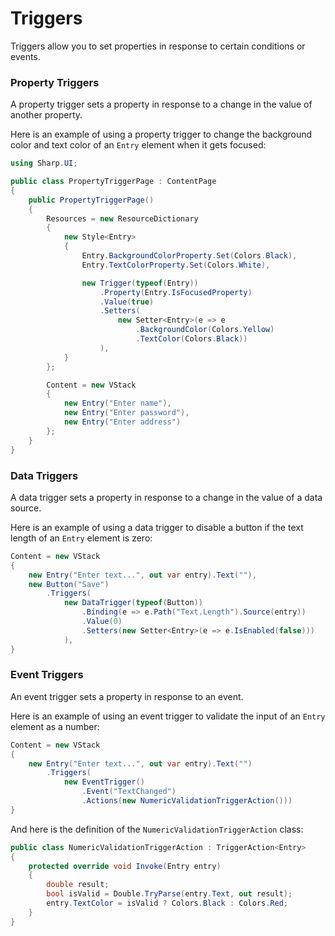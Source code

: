 # Triggers

Triggers allow you to set properties in response to certain conditions or events.

### Property Triggers

A property trigger sets a property in response to a change in the value of another property.

Here is an example of using a property trigger to change the background color and text color of an `Entry` element when it gets focused:

```cs
using Sharp.UI;

public class PropertyTriggerPage : ContentPage
{
    public PropertyTriggerPage()
    {
        Resources = new ResourceDictionary
        {
            new Style<Entry>
            {
                Entry.BackgroundColorProperty.Set(Colors.Black),
                Entry.TextColorProperty.Set(Colors.White),

                new Trigger(typeof(Entry))
                    .Property(Entry.IsFocusedProperty)
                    .Value(true)
                    .Setters(
                        new Setter<Entry>(e => e
                            .BackgroundColor(Colors.Yellow)
                            .TextColor(Colors.Black))
                    ),
            }
        };

        Content = new VStack
        {
            new Entry("Enter name"),
            new Entry("Enter password"),
            new Entry("Enter address")
        };
    }
}
```

### Data Triggers

A data trigger sets a property in response to a change in the value of a data source.

Here is an example of using a data trigger to disable a button if the text length of an `Entry` element is zero:

```cs
Content = new VStack
{
    new Entry("Enter text...", out var entry).Text(""),
    new Button("Save")
        .Triggers(
            new DataTrigger(typeof(Button))
                .Binding(e => e.Path("Text.Length").Source(entry))
                .Value(0)
                .Setters(new Setter<Entry>(e => e.IsEnabled(false)))
            ),
}
```

### Event Triggers

An event trigger sets a property in response to an event.

Here is an example of using an event trigger to validate the input of an `Entry` element as a number:

```cs
Content = new VStack
{
    new Entry("Enter text...", out var entry).Text("")
        .Triggers(
            new EventTrigger()
                .Event("TextChanged")
                .Actions(new NumericValidationTriggerAction()))
}
```

And here is the definition of the `NumericValidationTriggerAction` class:

```cs
public class NumericValidationTriggerAction : TriggerAction<Entry>
{
    protected override void Invoke(Entry entry)
    {
        double result;
        bool isValid = Double.TryParse(entry.Text, out result);
        entry.TextColor = isValid ? Colors.Black : Colors.Red;
    }
}
```